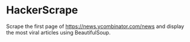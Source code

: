 # HackerScrape

Scrape the first page of https://news.ycombinator.com/news and display the most viral articles using BeautifulSoup.